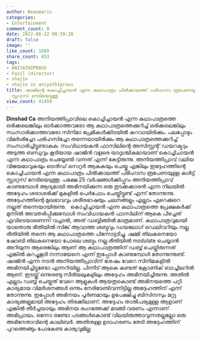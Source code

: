 ```yaml
---
author: Beaumaris
categories:
- Entertainment
comment_count: 0
date: 2022-06-22 08:59:28
draft: false
image: ''
like_count: 1689
share_count: 453
tags:
- ANIYATHIPRAVU
- Fazil (director)
- shajin
- shajin in aniyathipravu
title: ഷാജിന്റെ കൊച്ചിച്ചായൻ എന്ന കഥാപാത്രം പിൽക്കാലത്ത് പരിഹാസ രൂപേണയുള്ള കൾട്ട്
  സ്റ്റാറ്റസ് നേടിയെടുത്തു
view_count: 41459
---
```


**Dinshad Ca** അനിയത്തിപ്രാവിലെ കൊച്ചിച്ചായൻ എന്ന കഥാപാത്രത്തെ ഒരിക്കലെങ്കിലും ഓർക്കാത്തവരോ ആ കഥാപാത്രത്തെക്കുറിച്ച് ഒരിക്കലെങ്കിലും സംസാരിക്കാത്തവരോ സിനിമാ പ്രേമികൾക്കിടയിൽ കുറവായിരിക്കും. പലപ്പോഴും വിമർശിച്ചോ പരിഹസിച്ചോ തന്നെയായിരിക്കും ആ കഥാപാത്രത്തെക്കുറിച്ച് സംസാരിച്ചിട്ടുണ്ടാകുക. സംവിധായകൻ ഫാസിലിന്റെ അസിസ്റ്റന്റ് ഡയറക്ടറും അടുത്ത ബന്ധുവും കൂടിയായ ഷാജിൻ വളരെ യാദൃശ്ചികമായാണ് കൊച്ചിചായൻ എന്ന കഥാപാത്രം ചെയ്യേണ്ടി വന്നത് എന്ന് കേട്ടിരുന്നു. അനിയത്തിപ്രാവ് വലിയ വിജയമാവുകയും ട്രെൻഡ് സെറ്റർ ആകുകയും ചെയ്തു എങ്കിലും ഇദ്ദേഹത്തിന്റെ കൊച്ചിചായൻ എന്ന കഥാപാത്രം പിൽക്കാലത്ത് പരിഹാസ രൂപേണയുള്ള കൾട്ട് സ്റ്റാറ്റസ് നേടിയെടുത്തു. പക്ഷേ 25 വർഷങ്ങൾക്കിപ്പുറം അനിയത്തിപ്രാവ് കാണുമ്പോൾ ആദ്യമായി അഭിനയിക്കുന്ന ഒരു തുടക്കക്കാരൻ എന്ന നിലയിൽ അദ്ദേഹം ശരാശരിക്ക് മുകളിൽ പെർഫോം ചെയ്തിട്ടുണ്ട് എന്ന് തോന്നുന്നു. അദ്ദേഹത്തിന്റെ മുഖഭാവവും ശരീരഭാഷയും ചലനങ്ങളും എല്ലാം ഏറെക്കുറെ നല്ലത് തന്നെയായിരുന്നു. &nbsp; കൊച്ചിച്ചായൻ എന്ന കഥാപാത്രത്തെ പ്രേക്ഷകർക്ക് മുന്നിൽ അവതരിപ്പിക്കുമ്പോൾ സംവിധായകൻ ഫാസിലിന് ആകെ പിഴച്ചത് എവിടെയാണെന്ന് വച്ചാൽ, അത് ഡബ്ബിങ്ങിൽ മാത്രമാണ്. കഥാപാത്രവുമായി യാതൊരു രീതിയിൽ സിങ്ക് ആവാത്ത ശബ്ദവും ഡയലോഗ് ഡെലിവറിയും നല്ല രീതിയിൽ തന്നെ ആ കഥാപാത്രത്തെ പിന്നോട്ടടിച്ചു. ഷമ്മി തിലകനെയോ ഷോബി തിലകനെയോ പോലെ ശബ്ദം നല്ല രീതിയിൽ modulate ചെയ്യാൻ അറിയുന്ന ആരെങ്കിലും ആണ് ആ കഥാപാത്രത്തിന് ഡബ്ബ് ചെയ്തിരുന്നത് എങ്കിൽ കുറച്ചുകൂടി നന്നായേനെ എന്ന് ഇപ്പോൾ കാണുമ്പോൾ തോന്നുന്നുണ്ട്. ഷാജിൻ എന്ന നടൻ അനിയത്തിപ്രാവിന് ശേഷം വേറെ സിനിമകളിൽ അഭിനയിച്ചിട്ടുണ്ടോ എന്നറിയില്ല. പിന്നീട് ആകെ കണ്ടത് ക്രോണിക് ബാച്ചിലറിൽ ആണ്. ഇടയ്ക്ക് ഒന്നുരണ്ടു സീരിയലുകളിലും അദ്ദേഹം അഭിനയിച്ചിരുന്നു. അതിൽ എല്ലാം ഡബ്ബ് ചെയ്തത് വേറെ ആളുകൾ ആയതുകൊണ്ട് അഭിനയത്തെ പറ്റി കാര്യമായ വിമർശനങ്ങൾ ഒന്നും നേരിടേണ്ടിവന്നിട്ടില്ല അദ്ദേഹത്തിന് എന്ന് തോന്നുന്നു. ഇപ്പോൾ അഭിനയം പൂർണമായും ഉപേക്ഷിച്ചു ബിസിനസും മറ്റു കാര്യങ്ങളുമായി അദ്ദേഹം തിരക്കിലാണ്. അദ്ദേഹം താൽപര്യമുള്ള ആളാണ് എങ്കിൽ തീർച്ചയായും അഭിനയ രംഗത്തേക്ക് മടങ്ങി വരണം എന്നാണ് അഭിപ്രായം. ഒന്നോ രണ്ടോ പടങ്ങൾകൊണ്ട് വിലയിരുത്താവുന്നതല്ലല്ലോ ഒരു അഭിനേതാവിന്റെ കാലിബർ. അതിനുള്ള ഉദാഹരണം തേടി അദ്ദേഹത്തിന് പുറത്തെങ്ങും പോകേണ്ട കാര്യവുമില്ല
